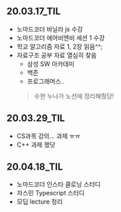 ## 20.03.17_TIL
- 노마드코더 바닐라 js 수강
- 노마드코더 에어비엔비 세션 1 수강
- 학교 알고리즘 자료 1, 2장 읽음^^;
- 자료구조 공부 자료 열심히 찾음
	+ 삼성 SW 아카데미
	+ 백준
	+ 프로그래머스..
	> 수현 누나가 노션에 정리해줬당!

## 20.03.29_TIL
- CS과목 강의... 과제 ㅠㅠ
- C++ 과제 했닷

## 20.04.18_TIL
- 노마드코더 인스타 클로닝 스터디
- 자스민 Typescript 스터디
- 모딥 lecture 정리
